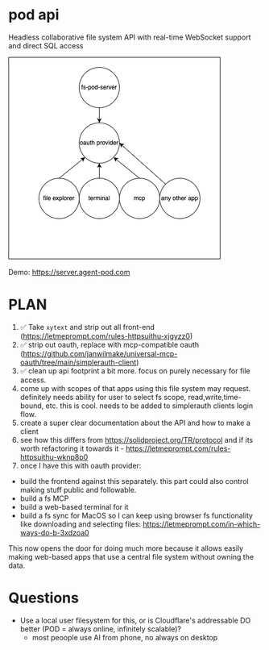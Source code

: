# pod api

Headless collaborative file system API with real-time WebSocket support and direct SQL access

![](design.drawio.png)

Demo: https://server.agent-pod.com

# PLAN

1. ✅ Take `xytext` and strip out all front-end (https://letmeprompt.com/rules-httpsuithu-xjgyzz0)
2. ✅ strip out oauth, replace with mcp-compatible oauth (https://github.com/janwilmake/universal-mcp-oauth/tree/main/simplerauth-client)
3. ✅ clean up api footprint a bit more. focus on purely necessary for file access.
4. come up with scopes of that apps using this file system may request. definitely needs ability for user to select fs scope, read,write,time-bound, etc. this is cool. needs to be added to simplerauth clients login flow.
5. create a super clear documentation about the API and how to make a client
6. see how this differs from https://solidproject.org/TR/protocol and if its worth refactoring it towards it - https://letmeprompt.com/rules-httpsuithu-wknp8p0
7. once I have this with oauth provider:

- build the frontend against this separately. this part could also control making stuff public and followable.
- build a fs MCP
- build a web-based terminal for it
- build a fs sync for MacOS so I can keep using browser fs functionality like downloading and selecting files: https://letmeprompt.com/in-which-ways-do-b-3xdzoa0

This now opens the door for doing much more because it allows easily making web-based apps that use a central file system without owning the data.

# Questions

- Use a local user filesystem for this, or is Cloudflare's addressable DO better (POD = always online, infinitely scalable)?
  - most peoople use AI from phone, no always on desktop
